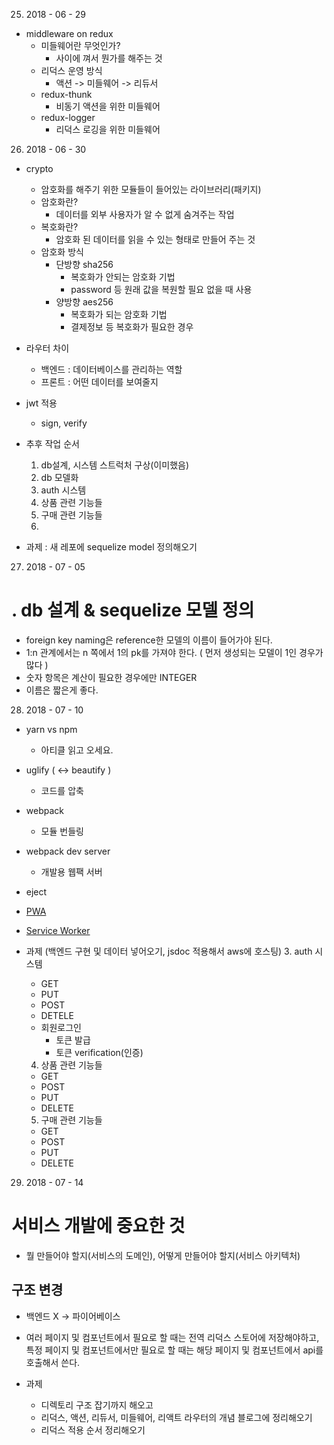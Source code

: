 25. 2018 - 06 - 29
  - middleware on redux
    - 미들웨어란 무엇인가?
      - 사이에 껴서 뭔가를 해주는 것
    - 리덕스 운영 방식
      - 액션 -> 미들웨어 -> 리듀서
    - redux-thunk
      - 비동기 액션을 위한 미들웨어
    - redux-logger
      - 리덕스 로깅을 위한 미들웨어


26. 2018 - 06 - 30 
  - crypto
    - 암호화를 해주기 위한 모듈들이 들어있는 라이브러리(패키지)
    - 암호화란?
      - 데이터를 외부 사용자가 알 수 없게 숨겨주는 작업
    - 복호화란?
      - 암호화 된 데이터를 읽을 수 있는 형태로 만들어 주는 것
    - 암호화 방식
      - 단방향 sha256
        - 복호화가 안되는 암호화 기법
        - password 등 원래 값을 복원할 필요 없을 때 사용
      - 양방향 aes256
        - 복호화가 되는 암호화 기법
        - 결제정보 등 복호화가 필요한 경우
  - 라우터 차이
    - 백엔드 : 데이터베이스를 관리하는 역할
    - 프론트 : 어떤 데이터를 보여줄지
  - jwt 적용
    - sign, verify

  - 추후 작업 순서
    1. db설계, 시스템 스트럭처 구상(이미했음)
    2. db 모델화
    3. auth 시스템
    4. 상품 관련 기능들
    5. 구매 관련 기능들
    6. 
  - 과제 : 새 레포에 sequelize model 정의해오기


27. 2018 - 07 - 05
# . db 설계 & sequelize 모델 정의
  - foreign key naming은 reference한 모델의 이름이 들어가야 된다.
  - 1:n 관계에서는 n 쪽에서 1의 pk를 가져야 한다.
    ( 먼저 생성되는 모델이 1인 경우가 많다 )
  - 숫자 항목은 계산이 필요한 경우에만 INTEGER
  - 이름은 짧은게 좋다.

28. 2018 - 07 - 10
- yarn vs npm
  - 아티클 읽고 오세요.

- uglify ( <-> beautify )
  - 코드를 압축

- webpack
  - 모듈 번들링

- webpack dev server
  - 개발용 웹팩 서버

- eject

- [PWA](https://developers.google.com/web/fundamentals/codelabs/your-first-pwapp/?hl=ko#_10)
- [Service Worker](https://developers.google.com/web/fundamentals/primers/service-workers/?hl=ko)


- 과제 (백엔드 구현 및 데이터 넣어오기, jsdoc 적용해서 aws에 호스팅)
  3. auth 시스템
    - GET
    - PUT
    - POST
    - DETELE
    - 회원로그인
      - 토큰 발급
      - 토큰 verification(인증)
  4. 상품 관련 기능들
    - GET
    - POST
    - PUT
    - DELETE
  5. 구매 관련 기능들
    - GET
    - POST
    - PUT
    - DELETE


29. 2018 - 07 - 14

# 서비스 개발에 중요한 것
  - 뭘 만들어야 할지(서비스의 도메인), 어떻게 만들어야 할지(서비스 아키텍처)


## 구조 변경
  - 백엔드 X -> 파이어베이스

- 여러 페이지 및 컴포넌트에서 필요로 할 때는 전역 리덕스 스토어에 저장해야하고, 특정 페이지 및 컴포넌트에서만 필요로 할 때는 해당 페이지 및 컴포넌트에서 api를 호출해서 쓴다.



- 과제
  - 디렉토리 구조 잡기까지 해오고
  - 리덕스, 액션, 리듀서, 미들웨어, 리액트 라우터의 개념 블로그에 정리해오기
  - 리덕스 적용 순서 정리해오기
